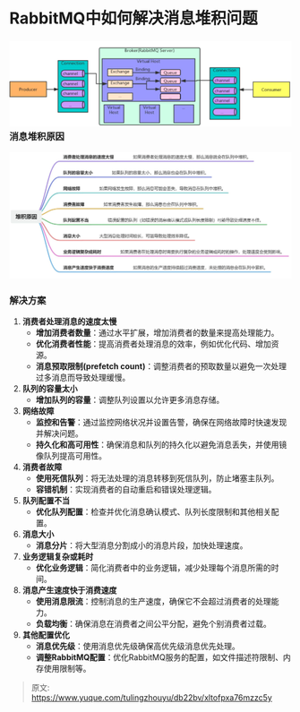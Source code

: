 # RabbitMQ中如何解决消息堆积问题


### ![1703762138526-20dbcc46-ede2-4c9c-b623-806f0ede58aa.png](./img/Sx1aDJSZGhiyxvtB/1703762138526-20dbcc46-ede2-4c9c-b623-806f0ede58aa-031002.png)消息堆积原因
![1704289639905-c57088e7-c9d1-4cf0-bcc6-0538ca0d69a6.jpeg](./img/Sx1aDJSZGhiyxvtB/1704289639905-c57088e7-c9d1-4cf0-bcc6-0538ca0d69a6-911811.jpeg)

### 解决方案

1. **消费者处理消息的速度太慢**
   - **增加消费者数量**：通过水平扩展，增加消费者的数量来提高处理能力。
   - **优化消费者性能**：提高消费者处理消息的效率，例如优化代码、增加资源。
   - **消息预取限制(prefetch count)**：调整消费者的预取数量以避免一次处理过多消息而导致处理缓慢。
2. **队列的容量太小**
   - **增加队列的容量**：调整队列设置以允许更多消息存储。
3. **网络故障**
   - **监控和告警**：通过监控网络状况并设置告警，确保在网络故障时快速发现并解决问题。
   - **持久化和高可用性**：确保消息和队列的持久化以避免消息丢失，并使用镜像队列提高可用性。
4. **消费者故障**
   - **使用死信队列**：将无法处理的消息转移到死信队列，防止堵塞主队列。
   - **容错机制**：实现消费者的自动重启和错误处理逻辑。
5. **队列配置不当**
   - **优化队列配置**：检查并优化消息确认模式、队列长度限制和其他相关配置。
6. **消息大小**
   - **消息分片**：将大型消息分割成小的消息片段，加快处理速度。
7. **业务逻辑复杂或耗时**
   - **优化业务逻辑**：简化消费者中的业务逻辑，减少处理每个消息所需的时间。
8. **消息产生速度快于消费速度**
   - **使用消息限流**：控制消息的生产速度，确保它不会超过消费者的处理能力。
   - **负载均衡**：确保消息在消费者之间公平分配，避免个别消费者过载。
9. **其他配置优化**
   - **消息优先级**：使用消息优先级确保高优先级消息优先处理。
   - **调整RabbitMQ配置**：优化RabbitMQ服务的配置，如文件描述符限制、内存使用限制等。


> 原文: <https://www.yuque.com/tulingzhouyu/db22bv/xltofpxa76mzzc5y>